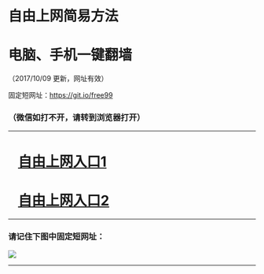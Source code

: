 ﻿# 自由上网简易方法

# 电脑、手机一键翻墙

（2017/10/09 更新，网址有效）

固定短网址：https://git.io/free99

### （微信如打不开，请转到浏览器打开）


***





# &nbsp;&nbsp; <a href="http://ft291185552.fwq-tz-1001.info/fwqtz01.html?t=100900129780 " target="_blank">自由上网入口1</a>
# &nbsp;&nbsp; <a href="http://ft2963829860.fwq-tz-1002.info/fwqtz02.html?t=100900115407 " target="_blank">自由上网入口2</a>
***

### 请记住下图中固定短网址：

<img src="https://s3-us-west-2.amazonaws.com/fwq-1001/yjfq-20170905okok.png" /> 


***

